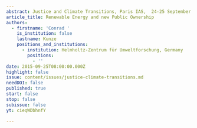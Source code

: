 ```yaml
---
abstract: Justice and Climate Transitions, Paris IAS,  24-25 September 2015 - Session 3
article_title: Renewable Energy and new Public Ownership
authors:
  - firstname: 'Conrad '
    is_institution: false
    lastname: Kunze
    positions_and_institutions:
      - institution: Helmholtz-Zentrum für Umweltforschung, Germany
        positions:
          - ''
date: 2015-09-25T08:00:00.000Z
highlight: false
issue: content/issues/justice-climate-transitions.md
needDOI: false
published: true
start: false
stop: false
subissue: false
yt: cieqWDbhnfY

---
```

<Youtube yt="cieqWDbhnfY" caption="Renewable Energy and new Public Ownership" start="false" stop="false"></Youtube>
